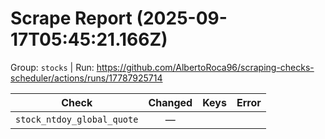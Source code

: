 # Scrape Report (2025-09-17T05:45:21.166Z)

Group: `stocks`  |  Run: https://github.com/AlbertoRoca96/scraping-checks-scheduler/actions/runs/17787925714

| Check | Changed | Keys | Error |
|---|:---:|:--|:--|
| `stock_ntdoy_global_quote` | — |  |  |
